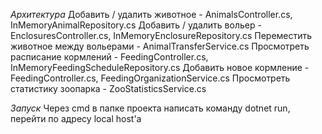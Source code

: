 *Архитектура*
Добавить / удалить животное - AnimalsController.cs, InMemoryAnimalRepository.cs
Добавить / удалить вольер - EnclosuresController.cs, InMemoryEnclosureRepository.cs
Переместить животное между вольерами - AnimalTransferService.cs
Просмотреть расписание кормлений - FeedingController.cs, InMemoryFeedingScheduleRepository.cs
Добавить новое кормление - FeedingController.cs, FeedingOrganizationService.cs
Просмотреть статистику зоопарка - ZooStatisticsService.cs

*Запуск*
Через cmd в папке проекта написать команду dotnet run, перейти по адресу local host'a
